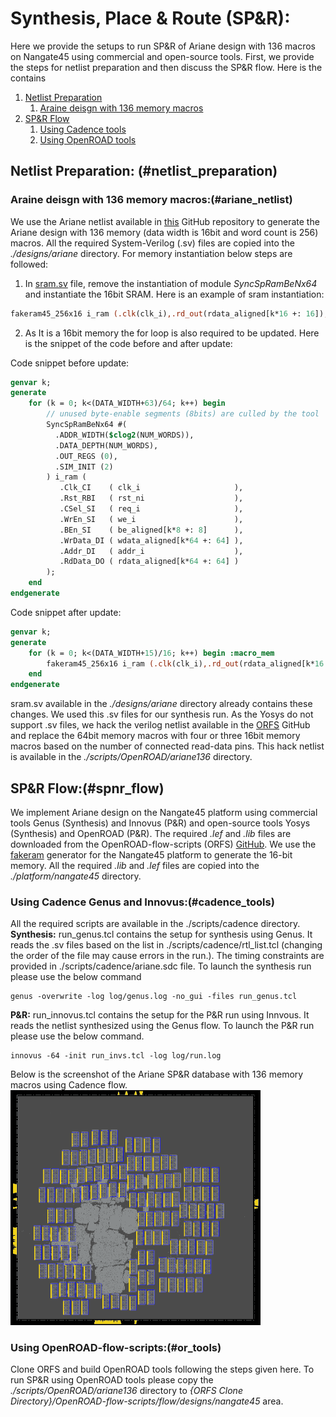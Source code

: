 # **Synthesis, Place \& Route (SP\&R):**
Here we provide the setups to run SP&R of Ariane design with 136 macros on Nangate45 using commercial and open-source tools. First, we provide the steps for netlist preparation and then discuss the SP&R flow. Here is the contains
1. [Netlist Preparation](#netlist_preparation)
   1. [Araine deisgn with 136 memory macros](#ariane_netlist)
2. [SP\&R Flow](#spnr_flow)
   1. [Using Cadence tools](#cadence_tools)
   2. [Using OpenROAD tools](#or_tools)

## **Netlist Preparation:** (#netlist_preparation)
### **Araine deisgn with 136 memory macros:**(#ariane_netlist)
We use the Ariane netlist available in [this](https://github.com/lowRISC/ariane) GitHub repository to generate the Ariane design with 136 memory (data width is 16bit and word count is 256) macros. All the required System-Verilog (.sv) files are copied into the *./designs/ariane* directory. For memory instantiation below steps are followed: 
1. In [sram.sv](https://github.com/lowRISC/ariane/blob/master/src/util/sram.sv) file, remove the instantiation of module *SyncSpRamBeNx64* and instantiate the 16bit SRAM. Here is an example of sram instantiation: 
```SystemVerilog
fakeram45_256x16 i_ram (.clk(clk_i),.rd_out(rdata_aligned[k*16 +: 16]),.ce_in(req_i),.we_in(we_i),.addr_in(addr_i),.wd_in(wdata_aligned[k*16 +: 16]));
```
2. As It is a 16bit memory the for loop is also required to be updated. Here is the snippet of the code before and after update:  

Code snippet before update:
```SystemVerilog
genvar k;
generate
    for (k = 0; k<(DATA_WIDTH+63)/64; k++) begin
        // unused byte-enable segments (8bits) are culled by the tool
        SyncSpRamBeNx64 #(
          .ADDR_WIDTH($clog2(NUM_WORDS)),
          .DATA_DEPTH(NUM_WORDS),
          .OUT_REGS (0),
          .SIM_INIT (2) 
        ) i_ram (
           .Clk_CI    ( clk_i                     ),
           .Rst_RBI   ( rst_ni                    ),
           .CSel_SI   ( req_i                     ),
           .WrEn_SI   ( we_i                      ),
           .BEn_SI    ( be_aligned[k*8 +: 8]      ),  
           .WrData_DI ( wdata_aligned[k*64 +: 64] ),
           .Addr_DI   ( addr_i                    ),
           .RdData_DO ( rdata_aligned[k*64 +: 64] )
        );
    end 
endgenerate
```
Code snippet after update:
```SystemVerilog
genvar k;
generate
    for (k = 0; k<(DATA_WIDTH+15)/16; k++) begin :macro_mem
        fakeram45_256x16 i_ram (.clk(clk_i),.rd_out(rdata_aligned[k*16 +: 16]),.ce_in(req_i),.we_in(we_i),.addr_in(addr_i),.wd_in(wdata_aligned[k*16 +: 16]));
    end
endgenerate
```

sram.sv available in the *./designs/ariane* directory already contains these changes. We used this .sv files for our synthesis run. As the Yosys do not support .sv files, we hack the verilog netlist available in the [ORFS](https://github.com/The-OpenROAD-Project/OpenROAD-flow-scripts/tree/master/flow/designs/src/ariane) GitHub and replace the 64bit memory macros with four or three 16bit memory macros based on the number of connected read-data pins. This hack netlist is available in the *./scripts/OpenROAD/ariane136* directory.

## **SP\&R Flow:**(#spnr_flow)
We implement Ariane design on the Nangate45 platform using commercial tools Genus (Synthesis) and Innovus (P&R) and open-source tools Yosys (Synthesis) and OpenROAD (P&R). The required *.lef* and *.lib* files are downloaded from the OpenROAD-flow-scripts (ORFS) [GitHub](https://github.com/The-OpenROAD-Project/OpenROAD-flow-scripts/tree/master/flow/platforms/nangate45). We use the [fakeram](https://github.com/jjcherry56/bsg_fakeram) generator for the Nangate45 platform to generate the 16-bit memory. All the required *.lib* and *.lef* files are copied into the *./platform/nangate45* directory.  

### **Using Cadence Genus and Innovus:**(#cadence_tools)
All the required scripts are available in the ./scripts/cadence directory.  
**Synthesis:** run_genus.tcl contains the setup for synthesis using Genus. It reads the .sv files based on the list in ./scripts/cadence/rtl_list.tcl (changing the order of the file may cause errors in the run.). The timing constraints are provided in ./scripts/cadence/ariane.sdc file. To launch the synthesis run please use the below command
```
genus -overwrite -log log/genus.log -no_gui -files run_genus.tcl
```  
**P\&R:** run_innovus.tcl contains the setup for the P&R run using Innvous. It reads the netlist synthesized using the Genus flow. To launch the P\&R run please use the below command.
```
innovus -64 -init run_invs.tcl -log log/run.log
```  
Below is the screenshot of the Ariane SP\&R database with 136 memory macros using Cadence flow.  
<img src="./screenshoots/Ariane136_Cadence_SPNR.png" alt="ariane136_cadence" width="400"/>  

### **Using OpenROAD-flow-scripts:**(#or_tools)
Clone ORFS and build OpenROAD tools following the steps given here. To run SP&R using OpenROAD tools please copy the *./scripts/OpenROAD/ariane136* directory to *{ORFS Clone Directory}/OpenROAD-flow-scripts/flow/designs/nangate45* area.